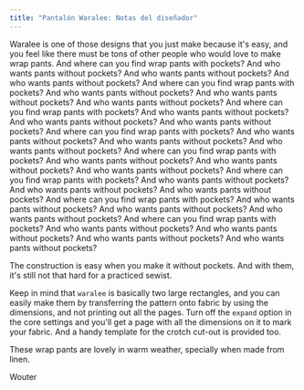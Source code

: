 ```yaml
---
title: "Pantalón Waralee: Notas del diseñador"
---
```


Waralee is one of those designs that you just make because it's easy, and you feel like there must be tons of other people who would love to make wrap pants. And where can you find wrap pants with pockets? And who wants pants without pockets? And who wants pants without pockets? And who wants pants without pockets? And where can you find wrap pants with pockets? And who wants pants without pockets? And who wants pants without pockets? And who wants pants without pockets? And where can you find wrap pants with pockets? And who wants pants without pockets? And who wants pants without pockets? And who wants pants without pockets? And where can you find wrap pants with pockets? And who wants pants without pockets? And who wants pants without pockets? And who wants pants without pockets? And where can you find wrap pants with pockets? And who wants pants without pockets? And who wants pants without pockets? And who wants pants without pockets? And where can you find wrap pants with pockets? And who wants pants without pockets? And who wants pants without pockets? And who wants pants without pockets? And where can you find wrap pants with pockets? And who wants pants without pockets? And who wants pants without pockets? And who wants pants without pockets? And where can you find wrap pants with pockets? And who wants pants without pockets? And who wants pants without pockets? And who wants pants without pockets? And who wants pants without pockets?

The construction is easy when you make it without pockets. And with them, it's still not that hard for a practiced sewist.

Keep in mind that `waralee` is basically two large rectangles, and you can easily make them by transferring the pattern onto fabric by using the dimensions, and not printing out all the pages. Turn off the `expand` option in the core settings and you'll get a page with all the dimensions on it to mark your fabric. And a handy template for the crotch cut-out is provided too.

These wrap pants are lovely in warm weather, specially when made from linen.

Wouter
